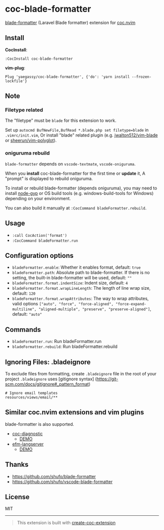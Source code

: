 # coc-blade-formatter

[blade-formatter](https://github.com/shufo/blade-formatter) (Laravel Blade formatter) extension for [coc.nvim](https://github.com/neoclide/coc.nvim)

## Install

**CocInstall**:

```
:CocInstall coc-blade-formatter
```

**vim-plug**:

```vim
Plug 'yaegassy/coc-blade-formatter', {'do': 'yarn install --frozen-lockfile'}
```

## Note

### Filetype related

The "filetype" must be `blade` for this extension to work.

Set up `autocmd BufNewFile,BufRead *.blade.php set filetype=blade` in `.vimrc/init.vim`, Or install "blade" related plugin (e.g. [jwalton512/vim-blade](https://github.com/jwalton512/vim-blade) or [sheerun/vim-polyglot](https://github.com/sheerun/vim-polyglot)).

### oniguruma rebuild

`blade-formatter` depends on `vscode-textmate`, `vscode-oniguruma`.

When you **install** coc-blade-formatter for the first time or **update** it, A "prompt" is displayed to rebuild oniguruma.

To install or rebuild blade-formatter (depends oniguruma), you may need to install [node-gyp](https://github.com/nodejs/node-gyp) or OS build tools (e.g. windows-build-tools for Windows) depending on your environment.

You can also build it manually at `:CocCommand bladeFormatter.rebuild`.

## Usage

- `:call CocAction('format')`
- `:CocCommand bladeFormatter.run`

## Configuration options

- `bladeFormatter.enable`: Whether it enables format, default: `true`
- `bladeFormatter.path`: Absolute path to blade-formatter. If there is no setting, the built-in blade-formatter will be used, default: `""`
- `bladeFormatter.format.indentSize`: Indent size, default: `4`
- `bladeFormatter.format.wrapLineLength`: The length of line wrap size, default: `120`
- `bladeFormatter.format.wrapAttributes`: The way to wrap attributes, valid options `["auto", "force", "force-aligned", "force-expand-multiline", "aligned-multiple", "preserve", "preserve-aligned"]`, default: `"auto"`

## Commands

- `bladeFormatter.run`: Run bladeFormatter.run
- `bladeFormatter.rebuild`: Run bladeFormatter.rebuild

## Ignoring Files: .bladeignore

To exclude files from formatting, create `.bladeignore` file in the root of your project `.bladeignore` uses [gitignore syntax] (https://git-scm.com/docs/gitignore#_pattern_format)

```gitignore
# Ignore email templates
resources/views/email/**
```

## Similar coc.nvim extensions and vim plugins

blade-formatter is also supported.

- [coc-diagnostic](https://github.com/iamcco/coc-diagnostic)
  - [DEMO](https://github.com/iamcco/coc-diagnostic/pull/47)
- [efm-langserver](https://github.com/mattn/efm-langserver)
  - [DEMO](https://github.com/mattn/efm-langserver/pull/61)

## Thanks

- <https://github.com/shufo/blade-formatter>
- <https://github.com/shufo/vscode-blade-formatter>

## License

MIT

---

> This extension is built with [create-coc-extension](https://github.com/fannheyward/create-coc-extension)
